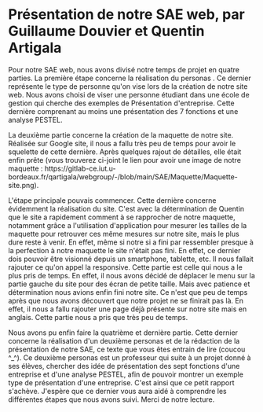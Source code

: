 <h1>Présentation de notre SAE web, par Guillaume Douvier et Quentin Artigala</h1>

<p>Pour notre SAE web, nous avons divisé notre temps de projet en quatre parties. La première étape concerne la réalisation du personas . Ce dernier représente le type de personne qu'on vise lors de la création de notre site web. Nous avons choisi de viser une personne étudiant dans une école de gestion qui cherche des exemples de Présentation d'entreprise. Cette dernière comprenant au moins une présentation des 7 fonctions et une analyse PESTEL.</p>

<p> La deuxième partie concerne la création de la maquette de notre site. Réalisée sur Google site, il nous a fallu très peu de temps pour avoir le squelette de cette dernière. Après quelques rajout de détailles, elle était enfin prête (vous trouverez ci-joint le lien pour avoir une image de notre maquette : https://gitlab-ce.iut.u-bordeaux.fr/qartigala/webgroup/-/blob/main/SAE/Maquette/Maquette-site.png).</p>

<p> L'étape principale pouvais commencer. Cette dernière concerne évidemment la réalisation du site. C'est  avec la détermination de Quentin que le site a rapidement comment à se rapprocher de notre maquette, notamment grâce a l'utilisation d'application pour mesurer les tailles de la maquette pour retrouver ces même mesures sur notre site, mais le plus dure reste à venir. En effet, même si notre si a fini par ressembler presque à la perfection à notre maquette le site n'était pas fini. En effet, ce dernier dois pouvoir être visionné depuis un smartphone, tablette, etc. Il nous fallait rajouter ce qu'on appel la responsive. Cette partie est celle qui nous a le plus pris de temps. En effet, il nous avons décidé de déplacer le menu sur la partie gauche du site pour des écran de petite taille. Mais avec patience et détermination nous avions enfin fini notre site. Ce n'est que peu de temps après que nous avons découvert que notre projet ne se finirait pas là. En effet, il nous a fallu rajouter une page déjà présente sur notre site mais en anglais. Cette partie nous a pris que très peu de temps.</p>

<p> Nous avons pu enfin faire la quatrième et dernière partie. Cette dernier concerne la réalisation d'un deuxième personas et de la rédaction de la présentation de notre SAE, ce texte que vous êtes entrain de lire (coucou ^_^). Ce deuxième personas est un professeur qui suite à un projet donné à ses élèves, chercher des idée de présentation des sept fonctions d'une entreprise et d'une analyse PESTEL, afin de pouvoir montrer un exemple type de présentation d'une entreprise. C'est ainsi que ce petit rapport s'achève. J'espère que ce dernier vous aura aidé à comprendre les différentes étapes que nous avons suivi. Merci de notre lecture.</p>
